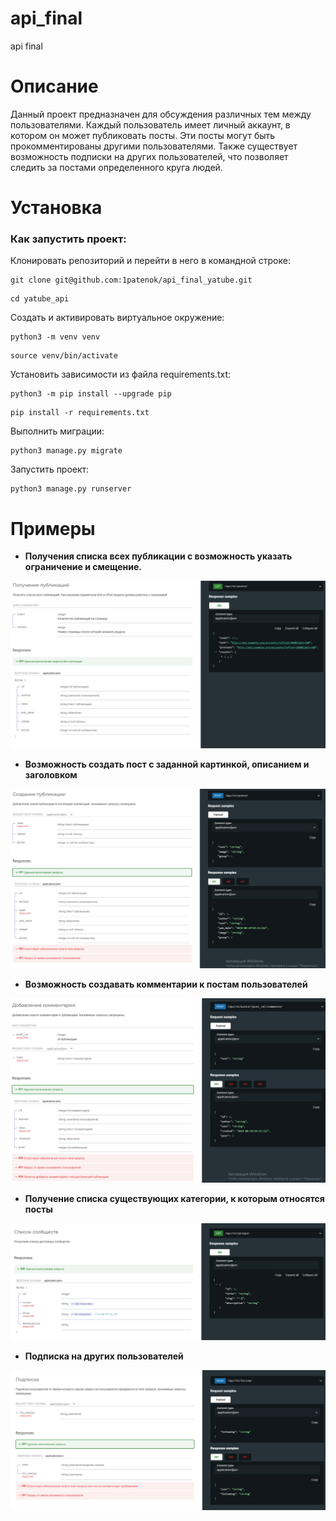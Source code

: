 # api_final
api final
# Описание
Данный проект предназначен для обсуждения различных тем между пользователями. Каждый пользователь имеет личный аккаунт, в котором он может публиковать посты. Эти посты могут быть прокомментированы другими пользователями. Также существует возможность подписки на других пользователей, что позволяет следить за постами определенного круга людей.
# Установка
### Как запустить проект:

Клонировать репозиторий и перейти в него в командной строке:

```
git clone git@github.com:1patenok/api_final_yatube.git
```

```
cd yatube_api
```

Cоздать и активировать виртуальное окружение:

```
python3 -m venv venv
```

```
source venv/bin/activate
```

Установить зависимости из файла requirements.txt:

```
python3 -m pip install --upgrade pip
```

```
pip install -r requirements.txt
```

Выполнить миграции:

```
python3 manage.py migrate
```

Запустить проект:

```
python3 manage.py runserver
```
# Примеры

- **Получения списка всех публикации с возможность указать ограничение и смещение.**

![get_posts](img/get_posts.png)

- **Возможность создать пост с заданной картинкой, описанием и заголовком**

![create_posts](img/create_posts.png)

- **Возможность создавать комментарии к постам пользователей**

![create_comments](img/create_comments.png)

- **Получение списка существующих категории, к которым относятся посты**

![get_categories](img/get_categories.png)

- **Подписка на других пользователей**

![create_follow](img/create_follow.png)